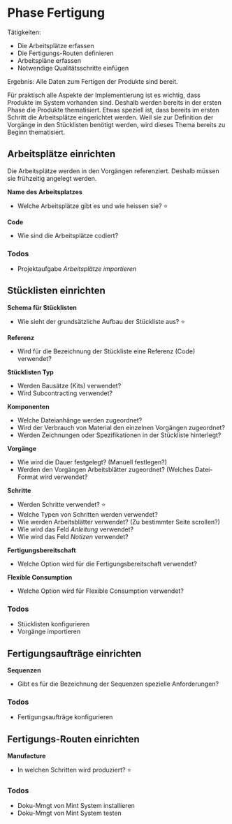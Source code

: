# Phase Fertigung

Tätigkeiten:

* Die Arbeitsplätze erfassen
* Die Fertigungs-Routen definieren
* Arbeitspläne erfassen
* Notwendige Qualitätsschritte einfügen

Ergebnis: Alle Daten zum Fertigen der Produkte sind bereit.
  
Für praktisch alle Aspekte der Implementierung ist es wichtig, dass Produkte im System vorhanden sind. Deshalb werden bereits in der ersten Phase die Produkte thematisiert. Etwas speziell ist, dass bereits im ersten Schritt die Arbeitsplätze eingerichtet werden. Weil sie zur Definition der Vorgänge in den Stücklisten benötigt werden, wird dieses Thema bereits zu Beginn thematisiert.

## Arbeitsplätze einrichten

Die Arbeitsplätze werden in den Vorgängen referenziert. Deshalb müssen sie frühzeitig angelegt werden.

**Name des Arbeitsplatzes**

- Welche Arbeitsplätze gibt es und wie heissen sie? ⭐

**Code**

- Wie sind die Arbeitsplätze codiert?

### Todos

- Projektaufgabe *Arbeitsplätze importieren*

## Stücklisten einrichten

**Schema für Stücklisten**

- Wie sieht der grundsätzliche Aufbau der Stückliste aus? ⭐

**Referenz**

- Wird für die Bezeichnung der Stückliste eine Referenz (Code) verwendet?

**Stücklisten Typ**

- Werden Bausätze (Kits) verwendet?
- Wird Subcontracting verwendet?

**Komponenten**

- Welche Dateianhänge werden zugeordnet?
- Wird der Verbrauch von Material den einzelnen Vorgängen zugeordnet?
- Werden Zeichnungen oder Spezifikationen in der Stückliste hinterlegt?

**Vorgänge**

- Wie wird die Dauer festgelegt? (Manuell festlegen?)
- Werden den Vorgängen Arbeitsblätter zugeordnet? (Welches Datei-Format wird verwendet?

**Schritte**

- Werden Schritte verwendet? ⭐
- Welche Typen von Schritten werden verwendet?
- Wie werden Arbeitsblätter verwendet? (Zu bestimmter Seite scrollen?)
- Wie wird das Feld *Anleitung* verwendet?
- Wie wird das Feld *Notizen* verwendet?

**Fertigungsbereitschaft**

- Welche Option wird für die Fertigungsbereitschaft verwendet?

**Flexible Consumption**

- Welche Option wird für Flexible Consumption verwendet?

### Todos

- Stücklisten konfigurieren
- Vorgänge importieren

## Fertigungsaufträge einrichten

**Sequenzen**

-   Gibt es für die Bezeichnung der Sequenzen spezielle Anforderungen?

### Todos

- Fertigungsaufträge konfigurieren

## Fertigungs-Routen einrichten

**Manufacture**

- In welchen Schritten wird produziert? ⭐


### Todos

- Doku-Mmgt von Mint System installieren
- Doku-Mmgt von Mint System testen



